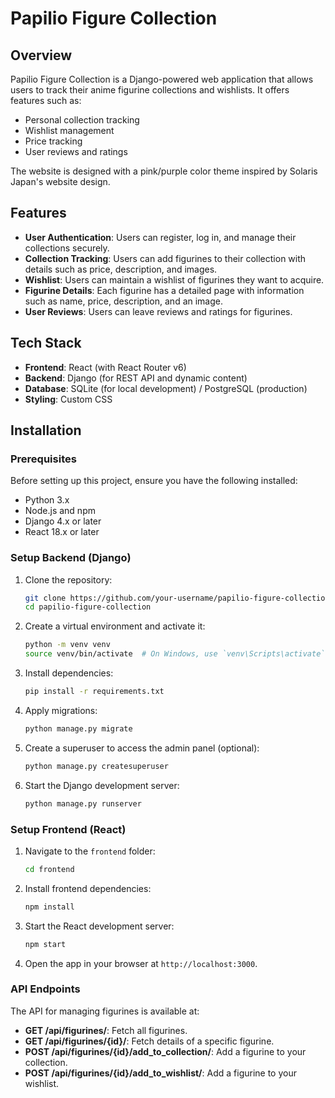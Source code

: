 # Papilio Figure Collection

## Overview

Papilio Figure Collection is a Django-powered web application that allows users to track their anime figurine collections and wishlists. It offers features such as:
- Personal collection tracking
- Wishlist management
- Price tracking
- User reviews and ratings

The website is designed with a pink/purple color theme inspired by Solaris Japan's website design.

## Features

- **User Authentication**: Users can register, log in, and manage their collections securely.
- **Collection Tracking**: Users can add figurines to their collection with details such as price, description, and images.
- **Wishlist**: Users can maintain a wishlist of figurines they want to acquire.
- **Figurine Details**: Each figurine has a detailed page with information such as name, price, description, and an image.
- **User Reviews**: Users can leave reviews and ratings for figurines.

## Tech Stack

- **Frontend**: React (with React Router v6)
- **Backend**: Django (for REST API and dynamic content)
- **Database**: SQLite (for local development) / PostgreSQL (production)
- **Styling**: Custom CSS

## Installation

### Prerequisites

Before setting up this project, ensure you have the following installed:

- Python 3.x
- Node.js and npm
- Django 4.x or later
- React 18.x or later

### Setup Backend (Django)

1. Clone the repository:

    ```bash
    git clone https://github.com/your-username/papilio-figure-collection.git
    cd papilio-figure-collection
    ```

2. Create a virtual environment and activate it:

    ```bash
    python -m venv venv
    source venv/bin/activate  # On Windows, use `venv\Scripts\activate`
    ```

3. Install dependencies:

    ```bash
    pip install -r requirements.txt
    ```

4. Apply migrations:

    ```bash
    python manage.py migrate
    ```

5. Create a superuser to access the admin panel (optional):

    ```bash
    python manage.py createsuperuser
    ```

6. Start the Django development server:

    ```bash
    python manage.py runserver
    ```

### Setup Frontend (React)

1. Navigate to the `frontend` folder:

    ```bash
    cd frontend
    ```

2. Install frontend dependencies:

    ```bash
    npm install
    ```

3. Start the React development server:

    ```bash
    npm start
    ```

4. Open the app in your browser at `http://localhost:3000`.

### API Endpoints

The API for managing figurines is available at:

- **GET /api/figurines/**: Fetch all figurines.
- **GET /api/figurines/{id}/**: Fetch details of a specific figurine.
- **POST /api/figurines/{id}/add_to_collection/**: Add a figurine to your collection.
- **POST /api/figurines/{id}/add_to_wishlist/**: Add a figurine to your wishlist.